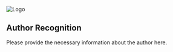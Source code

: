 ![Logo](canvas_logo.png)

## Author Recognition

Please provide the necessary information about the author here.
